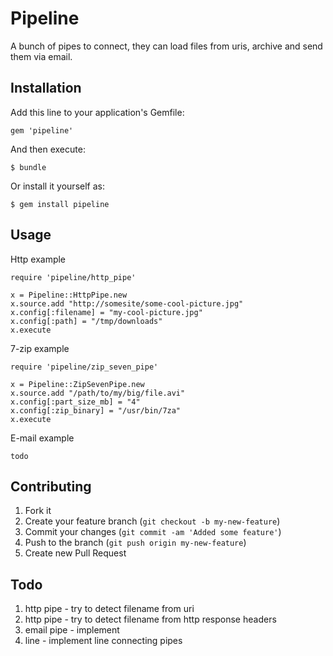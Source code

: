 # Pipeline

A bunch of pipes to connect, they can
load files from uris, archive and send
them via email.

## Installation

Add this line to your application's Gemfile:

    gem 'pipeline'

And then execute:

    $ bundle

Or install it yourself as:

    $ gem install pipeline

## Usage

Http example

    require 'pipeline/http_pipe'
    
    x = Pipeline::HttpPipe.new
    x.source.add "http://somesite/some-cool-picture.jpg"
    x.config[:filename] = "my-cool-picture.jpg"
    x.config[:path] = "/tmp/downloads"
    x.execute

7-zip example

    require 'pipeline/zip_seven_pipe'

    x = Pipeline::ZipSevenPipe.new
    x.source.add "/path/to/my/big/file.avi"
    x.config[:part_size_mb] = "4"
    x.config[:zip_binary] = "/usr/bin/7za"
    x.execute

E-mail example

    todo

## Contributing

1. Fork it
2. Create your feature branch (`git checkout -b my-new-feature`)
3. Commit your changes (`git commit -am 'Added some feature'`)
4. Push to the branch (`git push origin my-new-feature`)
5. Create new Pull Request

## Todo

1. http pipe - try to detect filename from uri
2. http pipe - try to detect filename from http response headers
3. email pipe - implement
4. line - implement line connecting pipes
